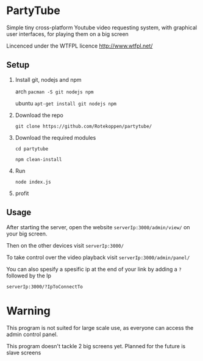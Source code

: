 # PartyTube
Simple tiny cross-platform Youtube video requesting system, with graphical user interfaces, for playing them on a big screen

Lincenced under the WTFPL licence http://www.wtfpl.net/

## Setup

1.  Install git, nodejs and npm

    arch ```pacman -S git nodejs npm```

    ubuntu ```apt-get install git nodejs npm```

2.  Download the repo

    ```git clone https://github.com/Rotekoppen/partytube/```

3.  Download the required modules

    ```cd partytube```
    
    ```npm clean-install```

4.  Run

    ```node index.js```

5.  profit

## Usage

After starting the server, open the website ```serverIp:3000/admin/view/``` on your big screen.

Then on the other devices visit ```serverIp:3000/```

To take control over the video playback visit ```serverIp:3000/admin/panel/```

You can also spesify a spesific ip at the end of your link by adding a ```?``` followed by the Ip

```serverIp:3000/?IpToConnectTo```

# Warning

This program is not suited for large scale use, as everyone can access the admin control panel.

This program doesn't tackle 2 big screens yet. Planned for the future is slave screens
